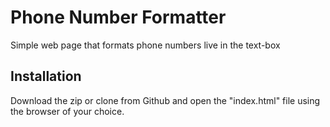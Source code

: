 # Phone Number Formatter

Simple web page that formats phone numbers live in the text-box

## Installation

Download the zip or clone from Github and open the "index.html" file using the browser of your choice.

